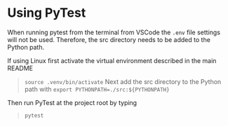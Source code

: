 # Using PyTest
When running pytest from the terminal from VSCode the `.env` file settings will not be used.  Therefore, the src directory needs to be added to the Python path. 

If using Linux first activate the virtual environment described in the main README
> `source .venv/bin/activate`
Next add the src directory to the Python path with
> `export PYTHONPATH=./src:${PYTHONPATH}` 

Then run PyTest at the project root by typing
> `pytest` 